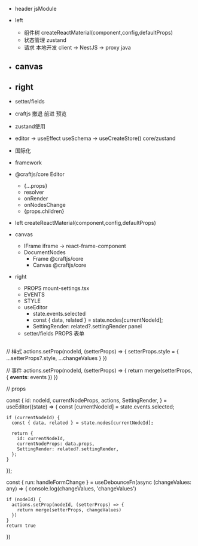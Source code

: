 * header  jsModule
* left  
    - 组件树  createReactMaterial(component,config,defaultProps)
    - 状态管理 zustand
    - 请求 本地开发  client -> NestJS ->  proxy  java 
* canvas
    - 
* right
    - 
* setter/fields

*  craftjs 撤退 前进  预览 
* zustand使用
* editor -> useEffect useSchema  -> useCreateStore() core/zustand
* 国际化




* framework
* @craftjs/core Editor
    - {...props}
    - resolver 
    - onRender
    - onNodesChange
    -  <I18nextProvider i18n={i18n}>{props.children}</I18nextProvider>
* left createReactMaterial(component,config,defaultProps)
* canvas 
    - IFrame  iframe -> react-frame-component
    - DocumentNodes
        - Frame @craftjs/core
        - Canvas @craftjs/core
* right
    - PROPS  mount-settings.tsx
    - EVENTS   
    - STYLE
    - useEditor    
        - state.events.selected
        -  const { data, related } = state.nodes[currentNodeId];
        -  SettingRender: related?.settingRender  panel
    - setter/fields  PROPS 表单
  ```
 // 样式
 actions.setProp(nodeId, (setterProps) => {
        setterProps.style = {
          ...setterProps?.style,
          ...changeValues
        }
})

// 事件
actions.setProp(nodeId, (setterProps) => {
        return merge(setterProps, {
          __events__: events
        })
})

// props

  const {
    id: nodeId,
    currentNodeProps,
    actions,
    SettingRender,
  } = useEditor((state) => {
    const [currentNodeId] = state.events.selected;

    if (currentNodeId) {
      const { data, related } = state.nodes[currentNodeId];

      return {
        id: currentNodeId,
        currentNodeProps: data.props,
        SettingRender: related?.settingRender,
      };
    }
  });



  const { run: handleFormChange } = useDebounceFn(async (changeValues: any) => {
    console.log(changeValues, 'changeValues')

    if (nodeId) {
      actions.setProp(nodeId, (setterProps) => {
        return merge(setterProps, changeValues)
      })
    }
    return true
  })


 ```        
